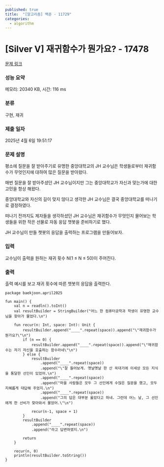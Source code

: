 ```yaml
---
published: true
title:  "[알고리즘] 백준 - 11729"
categories:
  - algorithm
---
```


# [Silver V] 재귀함수가 뭔가요? - 17478

[문제 링크](https://www.acmicpc.net/problem/17478)

### 성능 요약

메모리: 20340 KB, 시간: 116 ms

### 분류

구현, 재귀

### 제출 일자

2025년 4월 6일 19:51:17

### 문제 설명

<p>평소에 질문을 잘 받아주기로 유명한 중앙대학교의 JH 교수님은 학생들로부터 재귀함수가 무엇인지에 대하여 많은 질문을 받아왔다.</p>

<p>매번 질문을 잘 받아주셨던 JH 교수님이지만 그는 중앙대학교가 자신과 맞는가에 대한 고민을 항상 해왔다.</p>

<p>중앙대학교와 자신의 길이 맞지 않다고 생각한 JH 교수님은 결국 중앙대학교를 떠나기로 결정하였다.</p>

<p>떠나기 전까지도 제자들을 생각하셨던 JH 교수님은 재귀함수가 무엇인지 물어보는 학생들을 위한 작은 선물로 자동 응답 챗봇을 준비하기로 했다.</p>

<p>JH 교수님이 만들 챗봇의 응답을 출력하는 프로그램을 만들어보자.</p>

### 입력

 <p>교수님이 출력을 원하는 재귀 횟수 N(1 ≤ N ≤ 50)이 주어진다.</p>

### 출력

 <p>출력 예시를 보고 재귀 횟수에 따른 챗봇의 응답을 출력한다.</p>

~~~
package baekjoon.april2025

fun main() {
    val n = readln().toInt()
    val resultBuilder = StringBuilder("어느 한 컴퓨터공학과 학생이 유명한 교수님을 찾아가 물었다.\n")

    fun recur(n: Int, space: Int): Unit {
        resultBuilder.append("____".repeat(space)).append("\"재귀함수가 뭔가요?\"\n")
        if (n == 0) {
            resultBuilder.append("____".repeat(space)).append("\"재귀함수는 자기 자신을 호출하는 함수라네\"\n")
        } else {
            resultBuilder
                .append("____".repeat(space))
                .append("\"잘 들어보게. 옛날옛날 한 산 꼭대기에 이세상 모든 지식을 통달한 선인이 있었어.\n")
                .append("____".repeat(space))
                .append("마을 사람들은 모두 그 선인에게 수많은 질문을 했고, 모두 지혜롭게 대답해 주었지.\n")
                .append("____".repeat(space))
                .append("그의 답은 대부분 옳았다고 하네. 그런데 어느 날, 그 선인에게 한 선비가 찾아와서 물었어.\"\n")

            recur(n-1, space + 1)
        }
        resultBuilder
            .append("____".repeat(space))
            .append("라고 답변하였지.\n")

        return
    }

    recur(n, 0)
    println(resultBuilder.toString())
}
~~~